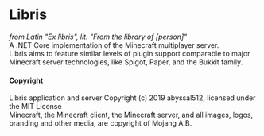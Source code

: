 # Libris
*from Latin "Ex libris", lit. "From the library of [person]"*  
A .NET Core implementation of the Minecraft multiplayer server.   
Libris aims to feature similar levels of plugin support comparable to major Minecraft server technologies, like Spigot, Paper, and the Bukkit family.

#### Copyright
Libris application and server Copyright (c) 2019 abyssal512, licensed under the MIT License  
Minecraft, the Minecraft client, the Minecraft server, and all images, logos, branding and other media, are copyright of Mojang A.B.
